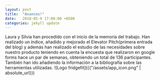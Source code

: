 ```yaml
---
layout: post
title:  "Avances!"
date:   2018-05-9 17:00:00 +0500
categories: jekyll update
---
```

Laura y Silvia han procedido con el inicio de la memoria del trabajo. Han realizado un índice, añadido y mejorado el Elevator Pitch(primera entrada del blog) y además han realizado el estudio de las necesidades sobre nuestro producto teniendo en cuenta la encuesta que realizaron en google forms hace un par de semanas, obteniendo un total de 136 participantes.
También han ido añadiendo la información a la bibliografía sobre las herramientas utilizadas. 
![Logo fridgefit]({{"/assets/app_icon.png" | absolute_url}})
